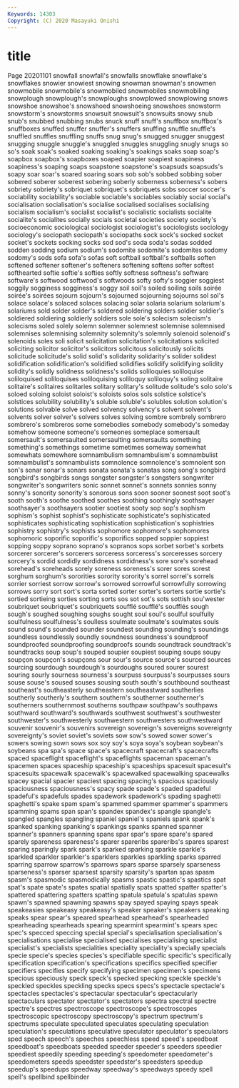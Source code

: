 ```yaml
---
Keywords: 14303
Copyright: (C) 2020 Masayuki Onishi
---
```


# title
Page 20201101
 snowfall snowfall's snowfalls snowflake snowflake's snowflakes snowier
snowiest snowing snowman snowman's snowmen snowmobile snowmobile's snowmobiled snowmobiles snowmobiling
snowplough snowplough's snowploughs snowplowed snowplowing snows snowshoe snowshoe's snowshoed snowshoeing
snowshoes snowstorm snowstorm's snowstorms snowsuit snowsuit's snowsuits snowy snub snub's
snubbed snubbing snubs snuck snuff snuff's snuffbox snuffbox's snuffboxes snuffed
snuffer snuffer's snuffers snuffing snuffle snuffle's snuffled snuffles snuffling snuffs
snug snug's snugged snugger snuggest snugging snuggle snuggle's snuggled snuggles
snuggling snugly snugs so so's soak soak's soaked soaking soaking's
soakings soaks soap soap's soapbox soapbox's soapboxes soaped soapier soapiest
soapiness soapiness's soaping soaps soapstone soapstone's soapsuds soapsuds's soapy soar
soar's soared soaring soars sob sob's sobbed sobbing sober sobered
soberer soberest sobering soberly soberness soberness's sobers sobriety sobriety's sobriquet
sobriquet's sobriquets sobs soccer soccer's sociability sociability's sociable sociable's sociables
sociably social social's socialisation socialisation's socialise socialised socialises socialising socialism
socialism's socialist socialist's socialistic socialists socialite socialite's socialites socially socials
societal societies society society's socioeconomic sociological sociologist sociologist's sociologists sociology
sociology's sociopath sociopath's sociopaths sock sock's socked socket socket's sockets
socking socks sod sod's soda soda's sodas sodded sodden sodding
sodium sodium's sodomite sodomite's sodomites sodomy sodomy's sods sofa sofa's
sofas soft softball softball's softballs soften softened softener softener's softeners
softening softens softer softest softhearted softie softie's softies softly softness
softness's software software's softwood softwood's softwoods softy softy's soggier soggiest
soggily sogginess sogginess's soggy soil soil's soiled soiling soils soirée
soirée's soirées sojourn sojourn's sojourned sojourning sojourns sol sol's solace
solace's solaced solaces solacing solar solaria solarium solarium's solariums sold
solder solder's soldered soldering solders soldier soldier's soldiered soldiering soldierly
soldiers sole sole's solecism solecism's solecisms soled solely solemn solemner
solemnest solemnise solemnised solemnises solemnising solemnity solemnity's solemnly solenoid solenoid's
solenoids soles soli solicit solicitation solicitation's solicitations solicited soliciting solicitor
solicitor's solicitors solicitous solicitously solicits solicitude solicitude's solid solid's solidarity
solidarity's solider solidest solidification solidification's solidified solidifies solidify solidifying solidity
solidity's solidly solidness solidness's solids soliloquies soliloquise soliloquised soliloquises soliloquising
soliloquy soliloquy's soling solitaire solitaire's solitaires solitaries solitary solitary's solitude
solitude's solo solo's soloed soloing soloist soloist's soloists solos sols
solstice solstice's solstices solubility solubility's soluble soluble's solubles solution solution's
solutions solvable solve solved solvency solvency's solvent solvent's solvents solver
solver's solvers solves solving sombre sombrely sombrero sombrero's sombreros some
somebodies somebody somebody's someday somehow someone someone's someones someplace somersault
somersault's somersaulted somersaulting somersaults something something's somethings sometime sometimes someway
somewhat somewhats somewhere somnambulism somnambulism's somnambulist somnambulist's somnambulists somnolence somnolence's
somnolent son son's sonar sonar's sonars sonata sonata's sonatas song
song's songbird songbird's songbirds songs songster songster's songsters songwriter songwriter's
songwriters sonic sonnet sonnet's sonnets sonnies sonny sonny's sonority sonority's
sonorous sons soon sooner soonest soot soot's sooth sooth's soothe
soothed soothes soothing soothingly soothsayer soothsayer's soothsayers sootier sootiest sooty
sop sop's sophism sophism's sophist sophist's sophisticate sophisticate's sophisticated sophisticates
sophisticating sophistication sophistication's sophistries sophistry sophistry's sophists sophomore sophomore's sophomores
sophomoric soporific soporific's soporifics sopped soppier soppiest sopping soppy soprano
soprano's sopranos sops sorbet sorbet's sorbets sorcerer sorcerer's sorcerers sorceress
sorceress's sorceresses sorcery sorcery's sordid sordidly sordidness sordidness's sore sore's
sorehead sorehead's soreheads sorely soreness soreness's sorer sores sorest sorghum
sorghum's sororities sorority sorority's sorrel sorrel's sorrels sorrier sorriest sorrow
sorrow's sorrowed sorrowful sorrowfully sorrowing sorrows sorry sort sort's sorta
sorted sorter sorter's sorters sortie sortie's sortied sortieing sorties sorting
sorts sos sot sot's sots sottish sou'wester soubriquet soubriquet's soubriquets
soufflé soufflé's soufflés sough sough's soughed soughing soughs sought soul
soul's soulful soulfully soulfulness soulfulness's soulless soulmate soulmate's soulmates souls
sound sound's sounded sounder soundest sounding sounding's soundings soundless soundlessly
soundly soundness soundness's soundproof soundproofed soundproofing soundproofs sounds soundtrack soundtrack's
soundtracks soup soup's souped soupier soupiest souping soups soupy soupçon
soupçon's soupçons sour sour's source source's sourced sources sourcing sourdough
sourdough's sourdoughs soured sourer sourest souring sourly sourness sourness's sourpuss
sourpuss's sourpusses sours souse souse's soused souses sousing south south's
southbound southeast southeast's southeasterly southeastern southeastward southerlies southerly southerly's southern
southern's southerner southerner's southerners southernmost southerns southpaw southpaw's southpaws southward
southward's southwards southwest southwest's southwester southwester's southwesterly southwestern southwesters southwestward
souvenir souvenir's souvenirs sovereign sovereign's sovereigns sovereignty sovereignty's soviet soviet's
soviets sow sow's sowed sower sower's sowers sowing sown sows
sox soy soy's soya soya's soybean soybean's soybeans spa spa's
space space's spacecraft spacecraft's spacecrafts spaced spaceflight spaceflight's spaceflights spaceman
spaceman's spacemen spaces spaceship spaceship's spaceships spacesuit spacesuit's spacesuits spacewalk
spacewalk's spacewalked spacewalking spacewalks spacey spacial spacier spaciest spacing spacing's
spacious spaciously spaciousness spaciousness's spacy spade spade's spaded spadeful spadeful's
spadefuls spades spadework spadework's spading spaghetti spaghetti's spake spam spam's
spammed spammer spammer's spammers spamming spams span span's spandex spandex's
spangle spangle's spangled spangles spangling spaniel spaniel's spaniels spank spank's
spanked spanking spanking's spankings spanks spanned spanner spanner's spanners spanning
spans spar spar's spare spare's spared sparely spareness spareness's sparer
spareribs spareribs's spares sparest sparing sparingly spark spark's sparked sparking
sparkle sparkle's sparkled sparkler sparkler's sparklers sparkles sparkling sparks sparred
sparring sparrow sparrow's sparrows spars sparse sparsely sparseness sparseness's sparser
sparsest sparsity sparsity's spartan spas spasm spasm's spasmodic spasmodically spasms
spastic spastic's spastics spat spat's spate spate's spates spatial spatially
spats spatted spatter spatter's spattered spattering spatters spatting spatula spatula's
spatulas spawn spawn's spawned spawning spawns spay spayed spaying spays
speak speakeasies speakeasy speakeasy's speaker speaker's speakers speaking speaks spear
spear's speared spearhead spearhead's spearheaded spearheading spearheads spearing spearmint spearmint's
spears spec spec's specced speccing special special's specialisation specialisation's specialisations
specialise specialised specialises specialising specialist specialist's specialists specialities speciality speciality's
specially specials specie specie's species species's specifiable specific specific's specifically
specification specification's specifications specifics specified specifier specifiers specifies specify specifying
specimen specimen's specimens specious speciously speck speck's specked specking speckle
speckle's speckled speckles speckling specks specs specs's spectacle spectacle's spectacles
spectacles's spectacular spectacular's spectacularly spectaculars spectator spectator's spectators spectra spectral
spectre spectre's spectres spectroscope spectroscope's spectroscopes spectroscopic spectroscopy spectroscopy's spectrum
spectrum's spectrums speculate speculated speculates speculating speculation speculation's speculations speculative
speculator speculator's speculators sped speech speech's speeches speechless speed speed's
speedboat speedboat's speedboats speeded speeder speeder's speeders speedier speediest speedily
speeding speeding's speedometer speedometer's speedometers speeds speedster speedster's speedsters speedup
speedup's speedups speedway speedway's speedways speedy spell spell's spellbind spellbinder
